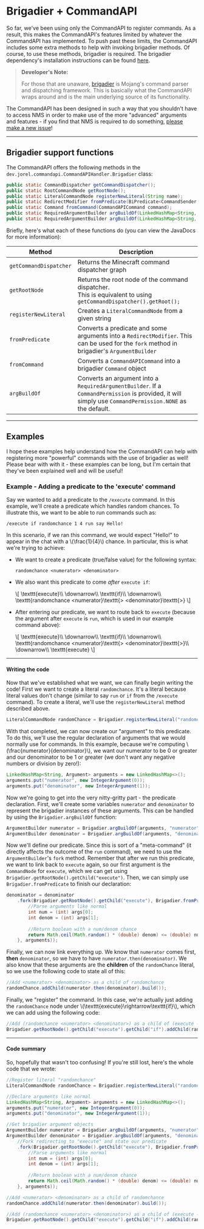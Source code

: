 # Brigadier + CommandAPI

So far, we've been using only the CommandAPI to register commands. As a result, this makes the CommandAPI's features limited by whatever the CommandAPI has implemented. To push past these limits, the CommandAPI includes some extra methods to help with invoking brigadier methods. Of course, to use these methods, brigadier is required. The brigadier dependency's installation instructions can be found [here](https://github.com/Mojang/brigadier#installation).

> **Developer's Note:**
>
> For those that are unaware, [brigadier](https://github.com/Mojang/brigadier) is Mojang's command parser and dispatching framework. This is basically what the CommandAPI wraps around and is the main underlying source of its functionality.

The CommandAPI has been designed in such a way that you shouldn't have to access NMS in order to make use of the more "advanced" arguments and features - if you find that NMS is required to do something, [please make a new issue](https://github.com/JorelAli/CommandAPI/issues/new/choose)!

-----

## Brigadier support functions

The CommandAPI offers the following methods in the `dev.jorel.commandapi.CommandAPIHandler.Brigadier` class:

```java
public static CommandDispatcher getCommandDispatcher();
public static RootCommandNode getRootNode();
public static LiteralCommandNode registerNewLiteral(String name);
public static RedirectModifier fromPredicate(BiPredicate<CommandSender, Object[]> predicate, LinkedHashMap<String, Argument> args);
public static Command fromCommand(CommandAPICommand command);
public static RequiredArgumentBuilder argBuildOf(LinkedHashMap<String, Argument> args, String value);		
public static RequiredArgumentBuilder argBuildOf(LinkedHashMap<String, Argument> args, String value, CommandPermission permission);
```

Briefly, here's what each of these functions do (you can view the JavaDocs for more information):

| Method                 | Description                                                  |
| ---------------------- | ------------------------------------------------------------ |
| `getCommandDispatcher` | Returns the Minecraft command dispatcher graph               |
| `getRootNode`          | Returns the root node of the command dispatcher.<br>This is equivalent to using<br />`getCommandDispatcher().getRoot();` |
| `registerNewLiteral`   | Creates a `LiteralCommandNode` from a given string           |
| `fromPredicate`        | Converts a predicate and some arguments into a `RedirectModifier`. This can be used for the `fork` method in brigadier's `ArgumentBuilder` |
| `fromCommand`          | Converts a `CommandAPICommand` into a brigadier `Command` object |
| `argBuildOf`           | Converts an argument into a `RequiredArgumentBuilder`. If a `CommandPermission` is provided, it will simply use `CommandPermission.NONE` as the default. |

-----

## Examples

I hope these examples help understand how the CommandAPI can help with registering more "powerful" commands with the use of brigadier as well! Please bear with with it - these examples can be long, but I'm certain that they've been explained well and will be useful!

<div class="example">

### Example - Adding a predicate to the 'execute' command

Say we wanted to add a predicate to the `/execute` command. In this example, we'll create a predicate which handles random chances. To illustrate this, we want to be able to run commands such as:

```
/execute if randomchance 1 4 run say Hello!
```

In this scenario, if we ran this command, we would expect "Hello!" to appear in the chat with a \\(\frac{1}{4}\\) chance. In particular, this is what we're trying to achieve:

* We want to create a predicate (true/false value) for the following syntax:
  ```
  randomchance <numerator> <denominator>
  ```

- We also want this predicate to come _after_ `execute if`:

  \\[
  \texttt{execute}\\\\ 
  \downarrow\\\\
  \texttt{if}\\\\
  \downarrow\\\\
  \texttt{randomchance <numerator}\texttt{> <denominator}\texttt{>}
  \\]
  
- After entering our predicate, we want to route back to `execute` (because the argument after `execute` is `run`, which is used in our example command above):

  \\[
  \texttt{execute}\\\\ 
  \downarrow\\\\
  \texttt{if}\\\\
  \downarrow\\\\
  \texttt{randomchance <numerator}\texttt{> <denominator}\texttt{>}\\\\
  \downarrow\\\\
  \texttt{execute}
  \\]

-----

#### Writing the code

Now that we've established what we want, we can finally begin writing the code! First we want to create a literal `randomchance`. It's a literal because literal values don't change (similar to say `run` or `if` from the `/execute` command). To create a literal, we'll use the `registerNewLiteral` method described above.

```java
LiteralCommandNode randomChance = Brigadier.registerNewLiteral("randomchance");
```

With that completed, we can now create our "argument" to this predicate. To do this, we'll use the regular declaration of arguments that we would normally use for commands. In this example, because we're computing \\(\frac{numerator}{denominator}\\), we want our numerator to be 0 or greater and our denominator to be 1 or greater (we don't want any negative numbers or division by zero!):


```java
LinkedHashMap<String, Argument> arguments = new LinkedHashMap<>();
arguments.put("numerator", new IntegerArgument(0));
arguments.put("denominator", new IntegerArgument(1));
```
Now we're going to get into the very nitty-gritty part - the predicate declaration. First, we'll create some variables `numerator` and `denominator` to represent the brigadier instances of these arguments. This can be handled by using the `Brigadier.argBuildOf` function:

```java
ArgumentBuilder numerator = Brigadier.argBuildOf(arguments, "numerator");
ArgumentBuilder denominator = Brigadier.argBuildOf(arguments, "denominator");
```

Now we'll define our predicate. Since this is sort of a "meta-command" (it directly affects the outcome of the `run` command), we need to use the `ArgumentBuilder`'s `fork` method. Remember that after we run this predicate, we want to link back to `execute` again, so our first argument is the `CommandNode` for `execute`, which we can get using `Brigadier.getRootNode().getChild("execute")`. Then, we can simply use `Brigadier.fromPredicate` to finish our declaration:

```java
denominator = denominator
	.fork(Brigadier.getRootNode().getChild("execute"), Brigadier.fromPredicate((sender, args) -> {
		//Parse arguments like normal
		int num = (int) args[0];
		int denom = (int) args[1];
		
		//Return boolean with a num/denom chance
		return Math.ceil(Math.random() * (double) denom) <= (double) num;
	}, arguments));
```

Finally, we can now link everything up. We know that `numerator` comes first, **then** `denominator`, so we have to have `numerator.then(denominator)`. We also know that these arguments are the **children** of the `randomChance` literal, so we use the following code to state all of this:

```java
//Add <numerator> <denominator> as a child of randomchance
randomChance.addChild(numerator.then(denominator).build());
```

Finally, we "register" the command. In this case, we're actually just adding the `randomChance` node under \\(\texttt{execute}\rightarrow\texttt{if}\\), which we can add using the following code:

```java
//Add (randomchance <numerator> <denominator>) as a child of (execute -> if)
Brigadier.getRootNode().getChild("execute").getChild("if").addChild(randomChance);
```

-----

#### Code summary

So, hopefully that wasn't too confusing! If you're still lost, here's the whole code that we wrote:

```java
//Register literal "randomchance"
LiteralCommandNode randomChance = Brigadier.registerNewLiteral("randomchance");

//Declare arguments like normal
LinkedHashMap<String, Argument> arguments = new LinkedHashMap<>();
arguments.put("numerator", new IntegerArgument(0));
arguments.put("denominator", new IntegerArgument(1));

//Get brigadier argument objects
ArgumentBuilder numerator = Brigadier.argBuildOf(arguments, "numerator");
ArgumentBuilder denominator = Brigadier.argBuildOf(arguments, "denominator")
    //Fork redirecting to "execute" and state our predicate
	.fork(Brigadier.getRootNode().getChild("execute"), Brigadier.fromPredicate((sender, args) -> {
		//Parse arguments like normal
		int num = (int) args[0];
		int denom = (int) args[1];
		
		//Return boolean with a num/denom chance
		return Math.ceil(Math.random() * (double) denom) <= (double) num;
	}, arguments));

//Add <numerator> <denominator> as a child of randomchance
randomChance.addChild(numerator.then(denominator).build());

//Add (randomchance <numerator> <denominator>) as a child of (execute -> if)
Brigadier.getRootNode().getChild("execute").getChild("if").addChild(randomChance);
```



</div>

